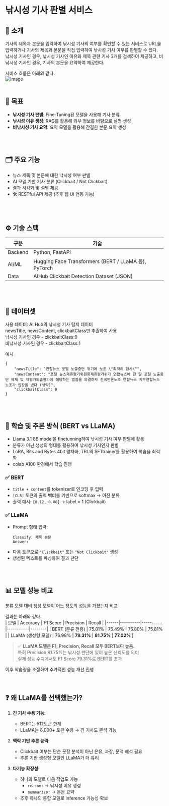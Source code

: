 # 낚시성 기사 판별 서비스
## 📘 소개  
기사의 제목과 본문을 입력하여 낚시성 기사의 여부를 확인할 수 있는 서비스로 URL을 입력하거나 기사의 제목과 본문을 직접 입력하여 낚시성 기사 여부를 판별할 수 있다.  
낚시성 기사인 경우, 낚시성 기사인 이유와 제목 관련 기사 3개를 검색하여 제공하고, 비낚시성 기사인 경우, 기사의 본문을 요약하여 제공한다. 
<br>

서비스 흐름은 아래와 같다.  
![image](https://github.com/user-attachments/assets/daf28828-3a9d-4270-b5c7-62934dad56d2)
<br>
<br>

## 🎯 목표
- **낚시성 기사 판별**: Fine-Tuning된 모델을 사용해 기사 분류  
- **낚시성 이유 생성**: RAG를 활용해 외부 정보를 바탕으로 설명 생성  
- **비낚시성 기사 요약**: 요약 모델을 활용해 간결한 본문 요약 생성  

<br>
<br>

## 🗂️ 주요 기능

-  뉴스 제목 및 본문에 대한 낚시성 여부 판별  
-  AI 모델 기반 기사 분류 (Clickbait / Not Clickbait)  
-  결과 시각화 및 설명 제공  
- 🛠 RESTful API 제공 (추후 웹 UI 연동 가능)  
<br>
<br>

## ⚙️ 기술 스택

| 구분 | 기술 |
|------|------|
| Backend | Python, FastAPI |
| AI/ML | Hugging Face Transformers (BERT / LLaMA 등), PyTorch |
| Data | AIHub Clickbait Detection Dataset (JSON) |
<br>
<br>

## 🧾 데이터셋
사용 데이터: AI Hub의 낚시성 기사 탐지 데이터  
newsTitle, newsContent, clickbaitClass만 추출하여 사용  
낚시성 기사인 경우 - clickbaitClass:0  
비낚시성 기사인 경우 - clickbaitClass:1
<br>

예시
```
{
    "newsTitle": "연합뉴스 포털 노출중단 위기에 노조 \"최악의 참사\"",
    "newsContent": "포털 뉴스제휴평가위원회제휴평가위가 연합뉴스에 한 달 포털 노출중단 제재 및 재평가퇴출평가에 해당하는 벌점을 의결하자 전국언론노조 연합뉴스 지부연합뉴스 노조가 입장을 냈다 (생략)",
    "clickbaitClass": 0
}
```
<br>
<br>

## 🔬 학습 및 추론 방식 (BERT vs LLaMA)

- Llama 3.1 8B model을 finetunning하여 낚시성 기사 여부 판별에 활용  
- 분류가 아닌 생성의 형태를 활용하여 낚시성 기사인지 판별  
- LoRA, Bits and Bytes 4bit 양자화, TRL의 SFTtrainer를 활용하여 학습을 최적화  
- colab A100 환경에서 학습 진행

### ✅ BERT  
- `title + content`를 tokenizer로 인코딩 후 입력  
- `[CLS]` 토큰의 출력 벡터를 기반으로 softmax → 이진 분류  
- 출력 예시: `[0.12, 0.88]` → label = 1 (Clickbait)

### ✅ LLaMA  
- Prompt 형태 입력:  
  ```
  Classify: 제목 본문  
  Answer:
  ```
- 다음 토큰으로 `"Clickbait"` 또는 `"Not Clickbait"` 생성  
- 생성된 텍스트를 파싱하여 결과 판단  

<br>
<br>
  
## 📊 모델 성능 비교  
분류 모델 대비 생성 모델이 어느 정도의 성능을 가졌는지 비교

결과는 아래와 같다.  
| 모델 | Accuracy | F1 Score | Precision | Recall |
|------|----------|----------|-----------|--------|
| BERT (분류 전용) | 75.81% | 75.49% | 75.80% | 75.81% |
| LLaMA (생성형 모델) | 76.98% | **79.31%** | **81.75%** | **77.02%** |

> ✅ **LLaMA 모델은 F1, Precision, Recall 모두 BERT보다 높음.**  
> 특히 Precision 81.75%는 낚시성 판단에 있어 높은 신뢰도를 의미  
> 실제 성능 수치에서도 F1 Score 79.31%로 BERT를 초과


이후 학습량을 조절하며 추가적인 성능 개선 진행
<br>
<br>
<br>

## ❓ 왜 LLaMA를 선택했는가?

1. **긴 기사 수용 가능**:  
   - BERT는 512토큰 한계  
   - LLaMA는 8,000+ 토큰 수용 → 긴 기사도 분석 가능  

2. **맥락 기반 추론 능력**:  
   - Clickbait 여부는 단순 문장 분석이 아닌 은유, 과장, 문맥 해석 필요  
   - 추론 기반 생성형 모델인 LLaMA가 더 유리  

3. **다기능 확장성**:  
   - 하나의 모델로 다음 작업도 가능  
     - `reason:` → 낚시성 이유 생성  
     - `summarize:` → 본문 요약  
   - 추후 하나의 통합 모델로 inference 가능성 확보 
